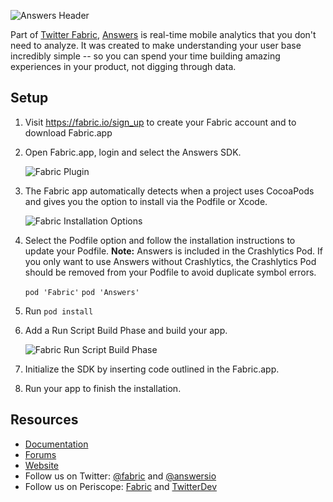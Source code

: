 ![Answers Header](https://docs.fabric.io/ios/cocoapod-readmes/cocoapods-answers-header.png)

Part of [Twitter Fabric](https://www.fabric.io), [Answers](https://answers.io/) is real-time mobile analytics that you don't need to analyze. It was created to make understanding your user base incredibly simple -- so you can spend your time building amazing experiences in your product, not digging through data.

## Setup

1. Visit https://fabric.io/sign_up to create your Fabric account and to download Fabric.app

1. Open Fabric.app, login and select the Answers SDK.

    ![Fabric Plugin](https://docs.fabric.io/ios/cocoapod-readmes/cocoapods-fabric-plugin.png)

1. The Fabric app automatically detects when a project uses CocoaPods and gives you the option to install via the Podfile or Xcode.

	![Fabric Installation Options](https://docs.fabric.io/ios/cocoapod-readmes/cocoapods-pod-installation-option.png)

1. Select the Podfile option and follow the installation instructions to update your Podfile. **Note:** Answers is included in the Crashlytics Pod. If you only want to use Answers without Crashlytics, the Crashlytics Pod should be removed from your Podfile to avoid duplicate symbol errors.

	`pod 'Fabric'`
	`pod 'Answers'`

1. Run `pod install`

1. Add a Run Script Build Phase and build your app.

	![Fabric Run Script Build Phase](https://docs.fabric.io/ios/cocoapod-readmes/cocoapods-rsbp.png)

1. Initialize the SDK by inserting code outlined in the Fabric.app.

1. Run your app to finish the installation.

## Resources

* [Documentation](https://docs.fabric.io/ios/answers/index.html)
* [Forums](https://twittercommunity.com/c/fabric/answers)
* [Website](http://www.answers.io/)
* Follow us on Twitter: [@fabric](https://twitter.com/fabric) and [@answersio](https://twitter.com/answersio)
* Follow us on Periscope: [Fabric](https://periscope.tv/fabric) and [TwitterDev](https://periscope.tv/twitterdev)
